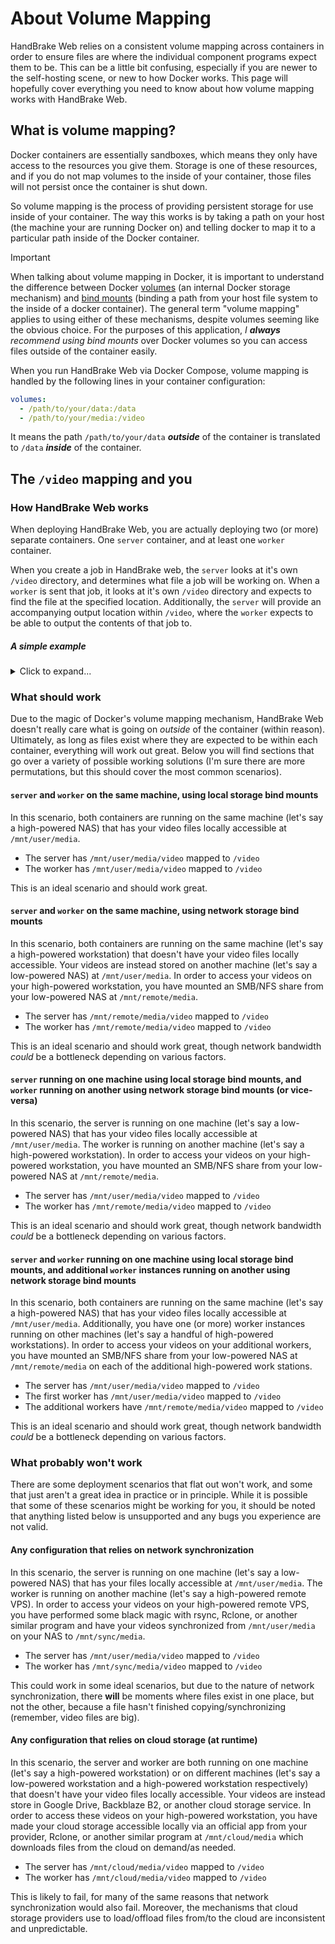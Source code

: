 # About Volume Mapping

HandBrake Web relies on a consistent volume mapping across containers in order to ensure files are where the individual component programs expect them to be. This can be a little bit confusing, especially if you are newer to the self-hosting scene, or new to how Docker works. This page will hopefully cover everything you need to know about how volume mapping works with HandBrake Web.

## What is volume mapping?

Docker containers are essentially sandboxes, which means they only have access to the resources you give them. Storage is one of these resources, and if you do not map volumes to the inside of your container, those files will not persist once the container is shut down.

So volume mapping is the process of providing persistent storage for use inside of your container. The way this works is by taking a path on your host (the machine your are running Docker on) and telling docker to map it to a particular path inside of the Docker container.

> [!IMPORTANT]
> When talking about volume mapping in Docker, it is important to understand the difference between Docker [volumes](https://docs.docker.com/engine/storage/volumes/) (an internal Docker storage mechanism) and [bind mounts](https://docs.docker.com/engine/storage/bind-mounts/) (binding a path from your host file system to the inside of a docker container). The general term "volume mapping" applies to using either of these mechanisms, despite volumes seeming like the obvious choice. For the purposes of this application, _I **always** recommend using bind mounts_ over Docker volumes so you can access files outside of the container easily.

When you run HandBrake Web via Docker Compose, volume mapping is handled by the following lines in your container configuration:

```yaml
volumes:
  - /path/to/your/data:/data
  - /path/to/your/media:/video
```

It means the path `/path/to/your/data` **_outside_** of the container is translated to `/data` **_inside_** of the container.

## The `/video` mapping and you

### How HandBrake Web works

When deploying HandBrake Web, you are actually deploying two (or more) separate containers. One `server` container, and at least one `worker` container.

When you create a job in HandBrake web, the `server` looks at it's own `/video` directory, and determines what file a job will be working on. When a `worker` is sent that job, it looks at it's own `/video` directory and expects to find the file at the specified location. Additionally, the `server` will provide an accompanying output location within `/video`, where the `worker` expects to be able to output the contents of that job to.

##### A simple example

<details>

<summary>Click to expand...</summary>

In this example, HandBrake Web is deployed with both containers running on the same device, from the same Docker Compose file.

- Both containers have the host path `/mnt/user/media/video` mapped to `/video` inside of the container.
- `/mnt/user/media/video` has two folders inside of it:
  - `input` contains numerous videos, one of which is called `my-video.mov`.
  - `output` is empty as of now.

Now, a user wants to create a new job via the web client.

- The server recursively looks at the path `/video` and tells the client what paths are available for both input & output locations.
- A job is created for `/video/input/my-video.mov` as the input file, with an output location of `/video/output/my-transcoded-video.mkv` via the client.
- The server sends the job to a worker.
- The worker begins work on the job:
- The worker looks at the input location `/video/input/my-video.mov` and expects that file to both exist _and_ be `readable`.
- The worker looks at the output location `/video/output/my-transcoded-video.mkv` and expects that location to be `writable`.

Once the job finishes, you would be able to access the output file `my-transcoded-video.mkv` on your host machine at the path `/mnt/user/media/video/output/my-transcoded-video.mkv`.

</details>

### What should work

Due to the magic of Docker's volume mapping mechanism, HandBrake Web doesn't really care what is going on _outside_ of the container (within reason). Ultimately, as long as files exist where they are expected to be within each container, everything will work out great. Below you will find sections that go over a variety of possible working solutions (I'm sure there are more permutations, but this should cover the most common scenarios).

#### `server` and `worker` on the same machine, using local storage bind mounts

In this scenario, both containers are running on the same machine (let's say a high-powered NAS) that has your video files locally accessible at `/mnt/user/media`.

- The server has `/mnt/user/media/video` mapped to `/video`
- The worker has `/mnt/user/media/video` mapped to `/video`

This is an ideal scenario and should work great.

#### `server` and `worker` on the same machine, using network storage bind mounts

In this scenario, both containers are running on the same machine (let's say a high-powered workstation) that doesn't have your video files locally accessible. Your videos are instead stored on another machine (let's say a low-powered NAS) at `/mnt/user/media`. In order to access your videos on your high-powered workstation, you have mounted an SMB/NFS share from your low-powered NAS at `/mnt/remote/media`.

- The server has `/mnt/remote/media/video` mapped to `/video`
- The worker has `/mnt/remote/media/video` mapped to `/video`

This is an ideal scenario and should work great, though network bandwidth _could_ be a bottleneck depending on various factors.

#### `server` running on one machine using local storage bind mounts, and `worker` running on another using network storage bind mounts (or vice-versa)

In this scenario, the server is running on one machine (let's say a low-powered NAS) that has your video files locally accessible at `/mnt/user/media`. The worker is running on another machine (let's say a high-powered workstation). In order to access your videos on your high-powered workstation, you have mounted an SMB/NFS share from your low-powered NAS at `/mnt/remote/media`.

- The server has `/mnt/user/media/video` mapped to `/video`
- The worker has `/mnt/remote/media/video` mapped to `/video`

This is an ideal scenario and should work great, though network bandwidth _could_ be a bottleneck depending on various factors.

#### `server` and `worker` running on one machine using local storage bind mounts, and additional `worker` instances running on another using network storage bind mounts

In this scenario, both containers are running on the same machine (let's say a high-powered NAS) that has your video files locally accessible at `/mnt/user/media`. Additionally, you have one (or more) worker instances running on other machines (let's say a handful of high-powered workstations). In order to access your videos on your additional workers, you have mounted an SMB/NFS share from your low-powered NAS at `/mnt/remote/media` on each of the additional high-powered work stations.

- The server has `/mnt/user/media/video` mapped to `/video`
- The first worker has `/mnt/user/media/video` mapped to `/video`
- The additional workers have `/mnt/remote/media/video` mapped to `/video`

This is an ideal scenario and should work great, though network bandwidth _could_ be a bottleneck depending on various factors.

### What probably won't work

There are some deployment scenarios that flat out won't work, and some that just aren't a great idea in practice or in principle. While it is possible that some of these scenarios might be working for you, it should be noted that anything listed below is unsupported and any bugs you experience are not valid.

#### Any configuration that relies on network synchronization

In this scenario, the server is running on one machine (let's say a low-powered NAS) that has your files locally accessible at `/mnt/user/media`. The worker is running on another machine (let's say a high-powered remote VPS). In order to access your videos on your high-powered remote VPS, you have performed some black magic with rsync, Rclone, or another similar program and have your videos synchronized from `/mnt/user/media` on your NAS to `/mnt/sync/media`.

- The server has `/mnt/user/media/video` mapped to `/video`
- The worker has `/mnt/sync/media/video` mapped to `/video`

This could work in some ideal scenarios, but due to the nature of network synchronization, there **will** be moments where files exist in one place, but not the other, because a file hasn't finished copying/synchronizing (remember, video files are big).

#### Any configuration that relies on cloud storage (at runtime)

In this scenario, the server and worker are both running on one machine (let's say a high-powered workstation) or on different machines (let's say a low-powered workstation and a high-powered workstation respectively) that doesn't have your video files locally accessible. Your videos are instead store in Google Drive, Backblaze B2, or another cloud storage service. In order to access these videos on your high-powered workstation, you have made your cloud storage accessible locally via an official app from your provider, Rclone, or another similar program at `/mnt/cloud/media` which downloads files from the cloud on demand/as needed.

- The server has `/mnt/cloud/media/video` mapped to `/video`
- The worker has `/mnt/cloud/media/video` mapped to `/video`

This is likely to fail, for many of the same reasons that network synchronization would also fail. Moreover, the mechanisms that cloud storage providers use to load/offload files from/to the cloud are inconsistent and unpredictable.
